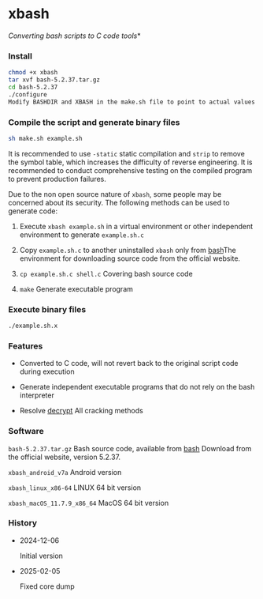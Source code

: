 # xbash
*Converting bash scripts to C code tools**

### Install
```bash
chmod +x xbash
tar xvf bash-5.2.37.tar.gz
cd bash-5.2.37
./configure
Modify BASHDIR and XBASH in the make.sh file to point to actual values
```

### Compile the script and generate binary files
```bash
sh make.sh example.sh
```
It is recommended to use ```-static``` static compilation and ```strip``` to remove the symbol table, which increases the difficulty of reverse engineering. It is recommended to conduct comprehensive testing on the compiled program to prevent production failures. 

Due to the non open source nature of ```xbash```, some people may be concerned about its security. The following methods can be used to generate code:

1. Execute ```xbash example.sh``` in a virtual environment or other independent environment to generate ```example.sh.c```

1. Copy ```example.sh.c``` to another uninstalled ```xbash``` only from [bash](https://www.gnu.org/software/bash/)The environment for downloading source code from the official website.

1. ```cp example.sh.c shell.c``` Covering bash source code

1. ```make``` Generate executable program


### Execute binary files
```bash
./example.sh.x
```

### Features

- Converted to C code, will not revert back to the original script code during execution

- Generate independent executable programs that do not rely on the bash interpreter

- Resolve [decrypt](https://github.com/chenzhch/decrypt) All cracking methods

### Software

```bash-5.2.37.tar.gz``` Bash source code, available from [bash](https://www.gnu.org/software/bash/) Download from the official website, version 5.2.37.

```xbash_android_v7a```  Android version 

```xbash_linux_x86-64``` LINUX 64 bit version

```xbash_macOS_11.7.9_x86_64``` MacOS 64 bit version

### History

- 2024-12-06
 
  Initial version
  
- 2025-02-05
 
  Fixed core dump 